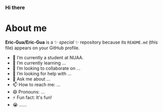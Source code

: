 ### Hi there
# About me


**Eric-Gua/Eric-Gua** is a ✨ _special_ ✨ repository because its `README.md` (this file) appears on your GitHub profile.

- 🔭 I’m currently a student at NUAA.
- 🤣 I’m currently learning ...
- 👶 I’m looking to collaborate on ...
- 🤔 I’m looking for help with ...
- 💬 Ask me about ...
- 📫 How to reach me: ...
- 😄 Pronouns: ...
- ⚡ Fun fact: It's fun!
- 😭 ......
